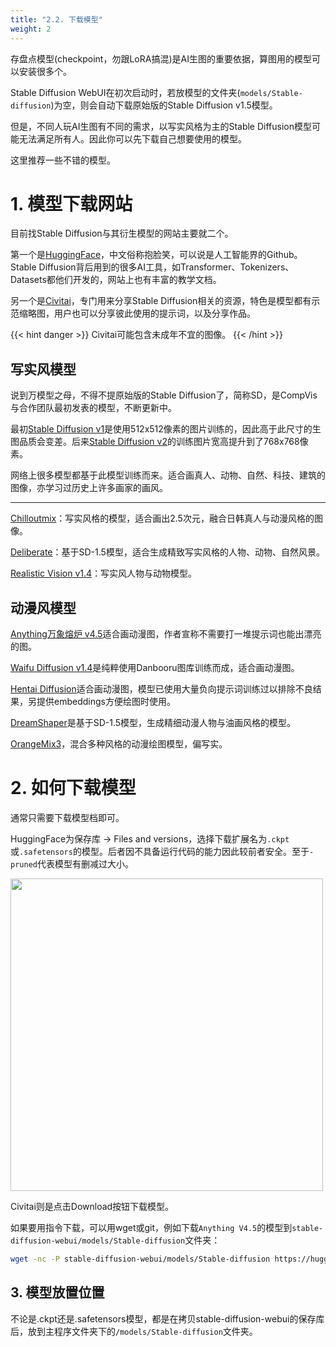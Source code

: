 ```yaml
---
title: "2.2. 下载模型"
weight: 2
---
```


存盘点模型(checkpoint，勿跟LoRA搞混)是AI生图的重要依据，算图用的模型可以安装很多个。

Stable Diffusion WebUI在初次启动时，若放模型的文件夹(`models/Stable-diffusion`)为空，则会自动下载原始版的Stable Diffusion v1.5模型。

但是，不同人玩AI生图有不同的需求，以写实风格为主的Stable Diffusion模型可能无法满足所有人。因此你可以先下载自己想要使用的模型。

这里推荐一些不错的模型。


# 1. 模型下载网站

目前找Stable Diffusion与其衍生模型的网站主要就二个。

第一个是[HuggingFace](https://huggingface.co/models?other=stable-diffusion)，中文俗称抱脸笑，可以说是人工智能界的Github。Stable Diffusion背后用到的很多AI工具，如Transformer、Tokenizers、Datasets都他们开发的，网站上也有丰富的教学文档。

另一个是[Civitai](https://civitai.com/)，专门用来分享Stable Diffusion相关的资源，特色是模型都有示范缩略图，用户也可以分享彼此使用的提示词，以及分享作品。

{{< hint danger >}}
Civitai可能包含未成年不宜的图像。
{{< /hint >}}

## 写实风模型

说到万模型之母，不得不提原始版的Stable Diffusion了，简称SD，是CompVis与合作团队最初发表的模型，不断更新中。

最初[Stable Diffusion v1](https://huggingface.co/runwayml/stable-diffusion-v1-5)是使用512x512像素的图片训练的，因此高于此尺寸的生图品质会变差。后来[Stable Diffusion v2](https://huggingface.co/stabilityai/stable-diffusion-2-1)的训练图片宽高提升到了768x768像素。

网络上很多模型都基于此模型训练而来。适合画真人、动物、自然、科技、建筑的图像，亦学习过历史上许多画家的画风。

---

[Chilloutmix](https://civitai.com/models/6424/chilloutmix)：写实风格的模型，适合画出2.5次元，融合日韩真人与动漫风格的图像。

[Deliberate](https://civitai.com/models/4823/deliberate)：基于SD-1.5模型，适合生成精致写实风格的人物、动物、自然风景。

[Realistic Vision v1.4](https://civitai.com/models/4201/realistic-vision-v13)：写实风人物与动物模型。


## 动漫风模型

[Anything万象熔炉 v4.5](https://huggingface.co/andite/anything-v4.0)适合画动漫图，作者宣称不需要打一堆提示词也能出漂亮的图。

[Waifu Diffusion v1.4](https://huggingface.co/hakurei/waifu-diffusion-v1-4)是纯粹使用Danbooru图库训练而成，适合画动漫图。

[Hentai Diffusion](https://github.com/Delcos/Hentai-Diffusion)适合画动漫图，模型已使用大量负向提示词训练过以排除不良结果，另提供embeddings方便绘图时使用。

[DreamShaper](https://civitai.com/models/4384/dreamshaper)是基于SD-1.5模型，生成精细动漫人物与油画风格的模型。

[OrangeMix3](https://huggingface.co/WarriorMama777/OrangeMixs)，混合多种风格的动漫绘图模型，偏写实。


# 2. 如何下载模型

通常只需要下载模型档即可。

HuggingFace为保存库 → Files and versions，选择下载扩展名为`.ckpt`或`.safetensors`的模型。后者因不具备运行代码的能力因此较前者安全。至于`-pruned`代表模型有删减过大小。

<img src=../../../images/download-models-1.webp alt=""  width=500 loading="lazy">

Civitai则是点击Download按钮下载模型。


如果要用指令下载，可以用wget或git，例如下载`Anything V4.5`的模型到`stable-diffusion-webui/models/Stable-diffusion`文件夹：
```bash
wget -nc -P stable-diffusion-webui/models/Stable-diffusion https://huggingface.co/andite/anything-v4.0/resolve/main/anything-v4.5-pruned.safetensors
```


## 3. 模型放置位置

不论是.ckpt还是.safetensors模型，都是在拷贝stable-diffusion-webui的保存库后，放到主程序文件夹下的`/models/Stable-diffusion`文件夹。
